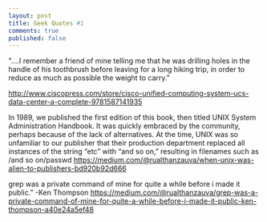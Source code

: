 ```yaml
---
layout: post
title: Geek Quotes #1
comments: true
published: false
---
```


"....I remember a friend of mine telling me that he was drilling holes in the handle of his toothbrush before leaving for a long hiking trip, in order to reduce as much as possible the weight to carry."

http://www.ciscopress.com/store/cisco-unified-computing-system-ucs-data-center-a-complete-9781587141935

In 1989, we published the first edition of this book, then titled UNIX System Administration Handbook. It was quickly embraced by the community, perhaps because of the lack of alternatives. At the time, UNIX was so unfamiliar to our publisher that their production department replaced all instances of the string “etc” with “and so on,” resulting in filenames such as /and so on/passwd
https://medium.com/@rualthanzauva/when-unix-was-alien-to-publishers-bd920b92d666

grep was a private command of mine for quite a while before i made it public.” -Ken Thompson
https://medium.com/@rualthanzauva/grep-was-a-private-command-of-mine-for-quite-a-while-before-i-made-it-public-ken-thompson-a40e24a5ef48
